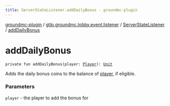 ```yaml
---
title: ServerStateListener.addDailyBonus - groundmc-plugin
---
```


[groundmc-plugin](../../index.html) / [gtlp.groundmc.lobby.event.listener](../index.html) / [ServerStateListener](index.html) / [addDailyBonus](.)

# addDailyBonus

`private fun addDailyBonus(player: `[`Player`](https://hub.spigotmc.org/javadocs/spigot/org/bukkit/entity/Player.html)`): `[`Unit`](https://kotlinlang.org/api/latest/jvm/stdlib/kotlin/-unit/index.html)

Adds the daily bonus coins to the balance of [player](add-daily-bonus.html#gtlp.groundmc.lobby.event.listener.ServerStateListener$addDailyBonus(org.bukkit.entity.Player)/player), if eligible.

### Parameters

`player` - the player to add the bonus for